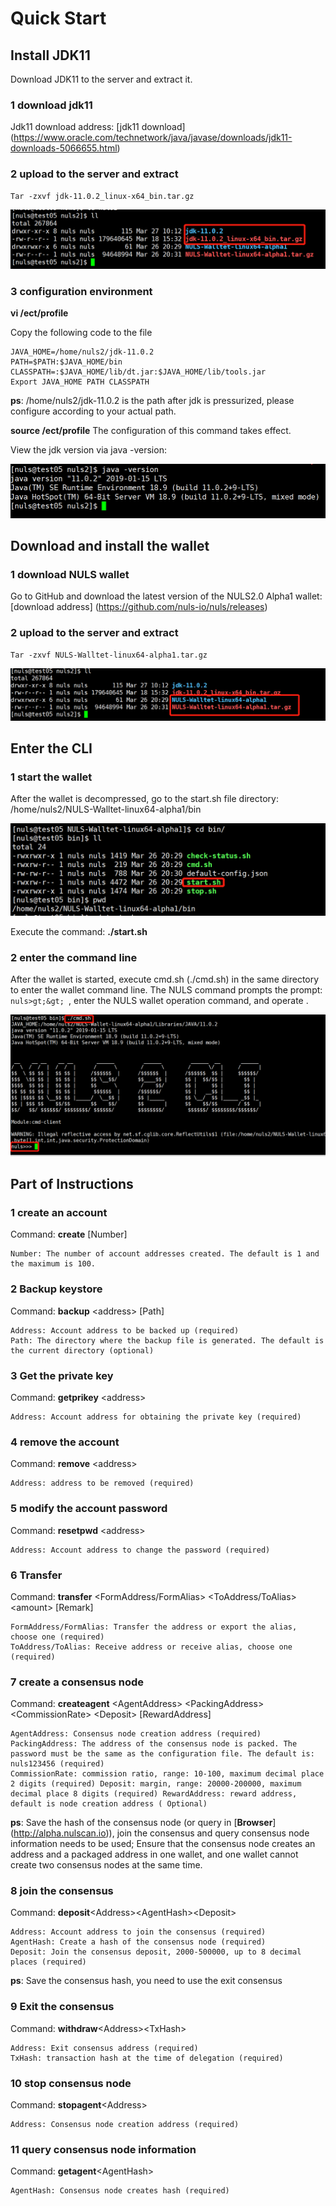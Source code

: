 # Quick Start

## Install JDK11

Download JDK11 to the server and extract it.

### 1 download jdk11

Jdk11 download address: [jdk11 download] (https://www.oracle.com/technetwork/java/javase/downloads/jdk11-downloads-5066655.html)

### 2 upload to the server and extract

```
Tar -zxvf jdk-11.0.2_linux-x64_bin.tar.gz
```

![20190327142342](./quickStart/20190327142342.png)

### 3 configuration environment

**vi /ect/profile**

Copy the following code to the file

```
JAVA_HOME=/home/nuls2/jdk-11.0.2
PATH=$PATH:$JAVA_HOME/bin
CLASSPATH=:$JAVA_HOME/lib/dt.jar:$JAVA_HOME/lib/tools.jar
Export JAVA_HOME PATH CLASSPATH
```

**ps**: /home/nuls2/jdk-11.0.2 is the path after jdk is pressurized, please configure according to your actual path.

**source /ect/profile** The configuration of this command takes effect.

View the jdk version via java -version:

![20190327143435](./quickStart/20190327143435.png)

## Download and install the wallet

### 1 download NULS wallet

Go to GitHub and download the latest version of the NULS2.0 Alpha1 wallet: [download address] (https://github.com/nuls-io/nuls/releases)

### 2 upload to the server and extract

```
Tar -zxvf NULS-Walltet-linux64-alpha1.tar.gz
```

![20190327144549](./quickStart/20190327144549.png)

## Enter the CLI

### 1 start the wallet

After the wallet is decompressed, go to the start.sh file directory: /home/nuls2/NULS-Walltet-linux64-alpha1/bin

![20190327150757](./quickStart/20190327150757.png)

Execute the command: **./start.sh**

### 2 enter the command line

After the wallet is started, execute cmd.sh (./cmd.sh) in the same directory to enter the wallet command line. The NULS command prompts the prompt: `nuls>gt;&gt; `, enter the NULS wallet operation command, and operate .

![20190327223858](./quickStart/20190327223858.png)

## Part of Instructions 

### 1 create an account

Command: **create** [Number]

```
Number: The number of account addresses created. The default is 1 and the maximum is 100.
```


### 2 Backup keystore

Command: **backup** &lt;address&gt; [Path]
  
```
Address: Account address to be backed up (required)
Path: The directory where the backup file is generated. The default is the current directory (optional)
```

### 3 Get the private key

Command: **getprikey** &lt;address&gt;

```
Address: Account address for obtaining the private key (required)
```

### 4 remove the account

Command: **remove** &lt;address&gt;

```
Address: address to be removed (required)
```

### 5 modify the account password

Command: **resetpwd** &lt;address&gt;

```
Address: Account address to change the password (required)
```

### 6 Transfer

Command: **transfer** &lt;FormAddress/FormAlias&gt; &lt;ToAddress/ToAlias&gt;&lt;amount&gt; [Remark]

```
FormAddress/FormAlias: Transfer the address or export the alias, choose one (required)
ToAddress/ToAlias: Receive address or receive alias, choose one (required)
```

### 7 create a consensus node

Command: **createagent** &lt;AgentAddress&gt; &lt;PackingAddress&gt; &lt;CommissionRate&gt; &lt;Deposit&gt; [RewardAddress]

```
AgentAddress: Consensus node creation address (required)
PackingAddress: The address of the consensus node is packed. The password must be the same as the configuration file. The default is: nuls123456 (required)
CommissionRate: commission ratio, range: 10-100, maximum decimal place 2 digits (required) Deposit: margin, range: 20000-200000, maximum decimal place 8 digits (required) RewardAddress: reward address, default is node creation address ( Optional)
```

**ps**: Save the hash of the consensus node (or query in [**Browser**] (http://alpha.nulscan.io)), join the consensus and query consensus node information needs to be used; Ensure that the consensus node creates an address and a packaged address in one wallet, and one wallet cannot create two consensus nodes at the same time.

### 8 join the consensus

Command: **deposit**&lt;Address&gt;&lt;AgentHash&gt;&lt;Deposit&gt;

```
Address: Account address to join the consensus (required)
AgentHash: Create a hash of the consensus node (required)
Deposit: Join the consensus deposit, 2000-500000, up to 8 decimal places (required)
```

**ps**: Save the consensus hash, you need to use the exit consensus

### 9 Exit the consensus

Command: **withdraw**&lt;Address&gt;&lt;TxHash&gt;

```
Address: Exit consensus address (required)
TxHash: transaction hash at the time of delegation (required)
```

### 10 stop consensus node

Command: **stopagent**&lt;Address&gt;

```
Address: Consensus node creation address (required)
```

### 11 query consensus node information

Command: **getagent**&lt;AgentHash&gt;

```
AgentHash: Consensus node creates hash (required)
```